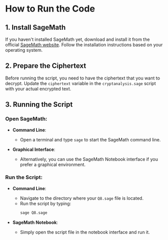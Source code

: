 # How to Run the Code

## 1. Install SageMath

If you haven't installed SageMath yet, download and install it from the official [SageMath website](https://www.sagemath.org/). Follow the installation instructions based on your operating system.

## 2. Prepare the Ciphertext

Before running the script, you need to have the ciphertext that you want to decrypt. Update the `ciphertext` variable in the `cryptanalysis.sage` script with your actual encrypted text.

## 3. Running the Script

### Open SageMath:

- **Command Line**:
  - Open a terminal and type `sage` to start the SageMath command line.
  
- **Graphical Interface**:
  - Alternatively, you can use the SageMath Notebook interface if you prefer a graphical environment.

### Run the Script:

- **Command Line**:
  - Navigate to the directory where your `Q8.sage` file is located.
  - Run the script by typing:
    ```bash
    sage Q8.sage
    ```

- **SageMath Notebook**:
  - Simply open the script file in the notebook interface and run it.

